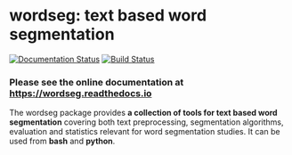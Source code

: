 # wordseg: text based word segmentation #

[![Documentation Status](https://readthedocs.org/projects/wordseg/badge/?version=latest)](http://wordseg.readthedocs.io/en/latest/?badge=latest)
[![Build Status](https://travis-ci.org/bootphon/wordseg.svg?branch=master)](https://travis-ci.org/bootphon/wordseg)


### Please see the online documentation at https://wordseg.readthedocs.io ###

The wordseg package provides **a collection of tools for text based
word segmentation** covering both text preprocessing, segmentation
algorithms, evaluation and statistics relevant for word segmentation
studies. It can be used from **bash** and **python**.
